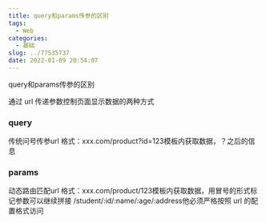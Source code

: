 ```yaml
---
title: query和params传参的区别
tags:
  - Web
categories:
  - 基础
slug: ../77535737
date: 2022-01-09 20:54:07
---
```


query和params传参的区别

<!--more-->

通过 url 传递参数控制页面显示数据的两种方式

### query 

传统问号传参url 格式：xxx.com/product?id=123模板内获取数据，？之后的信息

### params

动态路由匹配url 格式：xxx.com/product/123模板内获取数据，用冒号的形式标记参数可以继续拼接 /student/:id/:name/:age/:address他必须严格按照 url 的配置格式访问

